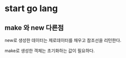 # start go lang

## make 와 new 다른점

new로 생성한 데이터는 제로데이터를 채우고 참조선을 리턴한다.

make로 생성한 객체는 초기화하는 값이 필요하다.
